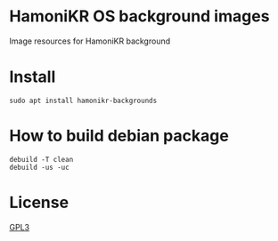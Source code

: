 # HamoniKR OS background images

Image resources for HamoniKR background


# Install 
```
sudo apt install hamonikr-backgrounds
```

# How to build debian package
```
debuild -T clean
debuild -us -uc
```

# License

[GPL3](./LICENSE)

